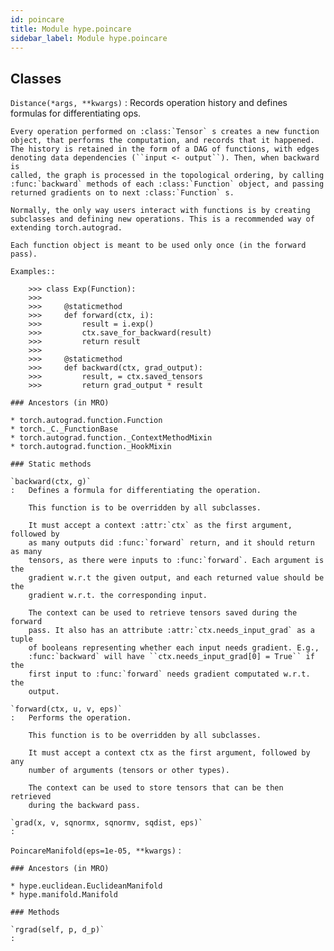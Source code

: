 ```yaml
---
id: poincare
title: Module hype.poincare
sidebar_label: Module hype.poincare
---
```

Classes
-------

`Distance(*args, **kwargs)`
:   Records operation history and defines formulas for differentiating ops.
    
    Every operation performed on :class:`Tensor` s creates a new function
    object, that performs the computation, and records that it happened.
    The history is retained in the form of a DAG of functions, with edges
    denoting data dependencies (``input <- output``). Then, when backward is
    called, the graph is processed in the topological ordering, by calling
    :func:`backward` methods of each :class:`Function` object, and passing
    returned gradients on to next :class:`Function` s.
    
    Normally, the only way users interact with functions is by creating
    subclasses and defining new operations. This is a recommended way of
    extending torch.autograd.
    
    Each function object is meant to be used only once (in the forward pass).
    
    Examples::
    
        >>> class Exp(Function):
        >>>
        >>>     @staticmethod
        >>>     def forward(ctx, i):
        >>>         result = i.exp()
        >>>         ctx.save_for_backward(result)
        >>>         return result
        >>>
        >>>     @staticmethod
        >>>     def backward(ctx, grad_output):
        >>>         result, = ctx.saved_tensors
        >>>         return grad_output * result

    ### Ancestors (in MRO)

    * torch.autograd.function.Function
    * torch._C._FunctionBase
    * torch.autograd.function._ContextMethodMixin
    * torch.autograd.function._HookMixin

    ### Static methods

    `backward(ctx, g)`
    :   Defines a formula for differentiating the operation.
        
        This function is to be overridden by all subclasses.
        
        It must accept a context :attr:`ctx` as the first argument, followed by
        as many outputs did :func:`forward` return, and it should return as many
        tensors, as there were inputs to :func:`forward`. Each argument is the
        gradient w.r.t the given output, and each returned value should be the
        gradient w.r.t. the corresponding input.
        
        The context can be used to retrieve tensors saved during the forward
        pass. It also has an attribute :attr:`ctx.needs_input_grad` as a tuple
        of booleans representing whether each input needs gradient. E.g.,
        :func:`backward` will have ``ctx.needs_input_grad[0] = True`` if the
        first input to :func:`forward` needs gradient computated w.r.t. the
        output.

    `forward(ctx, u, v, eps)`
    :   Performs the operation.
        
        This function is to be overridden by all subclasses.
        
        It must accept a context ctx as the first argument, followed by any
        number of arguments (tensors or other types).
        
        The context can be used to store tensors that can be then retrieved
        during the backward pass.

    `grad(x, v, sqnormx, sqnormv, sqdist, eps)`
    :

`PoincareManifold(eps=1e-05, **kwargs)`
:   

    ### Ancestors (in MRO)

    * hype.euclidean.EuclideanManifold
    * hype.manifold.Manifold

    ### Methods

    `rgrad(self, p, d_p)`
    :